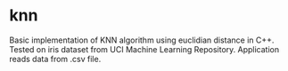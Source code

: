 # knn
Basic implementation of KNN algorithm using euclidian distance in C++. Tested on iris dataset from UCI Machine Learning Repository.
Application reads data from .csv file.

